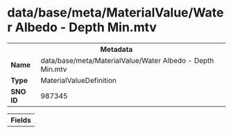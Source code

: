 <h1>data/base/meta/MaterialValue/Water Albedo - Depth Min.mtv</h1><table><tr><th colspan="100%">Metadata</th></tr><tr><td><b>Name</b></td><td>data/base/meta/MaterialValue/Water Albedo - Depth Min.mtv</td></tr><tr><td><b>Type</b></td><td>MaterialValueDefinition</td></tr><tr><td><b>SNO ID</b></td><td>987345</td></tr></table>

<table><tr><th colspan="100%">Fields</th></tr></table>

